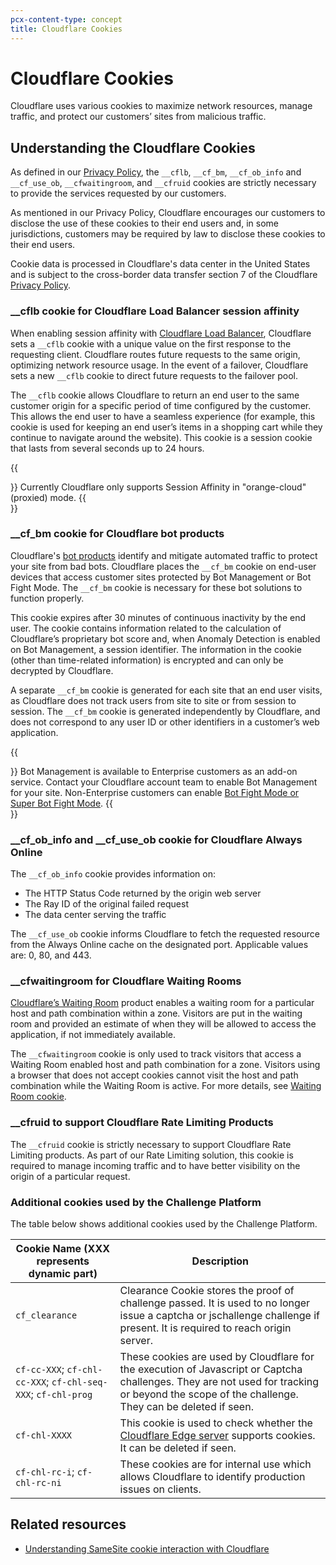 ```yaml
---
pcx-content-type: concept
title: Cloudflare Cookies
---
```


# Cloudflare Cookies

Cloudflare uses various cookies to maximize network resources, manage traffic, and protect our customers’ sites from malicious traffic.

## Understanding the Cloudflare Cookies

As defined in our [Privacy Policy](https://www.cloudflare.com/privacypolicy/), the `__cflb`, `__cf_bm`, `__cf_ob_info` and `__cf_use_ob`, `__cfwaitingroom`, and `__cfruid` cookies are strictly necessary to provide the services requested by our customers.

As mentioned in our Privacy Policy, Cloudflare encourages our customers to disclose the use of these cookies to their end users and, in some jurisdictions, customers may be required by law to disclose these cookies to their end users.

Cookie data is processed in Cloudflare's data center in the United States and is subject to the cross-border data transfer section 7 of the Cloudflare [Privacy Policy](https://www.cloudflare.com/privacypolicy/).

### \_\_cflb cookie for Cloudflare Load Balancer session affinity

When enabling session affinity with [Cloudflare Load Balancer](https://developers.cloudflare.com/load-balancing/understand-basics/session-affinity), Cloudflare sets a `__cflb` cookie with a unique value on the first response to the requesting client. Cloudflare routes future requests to the same origin, optimizing network resource usage. In the event of a failover, Cloudflare sets a new `__cflb` cookie to direct future requests to the failover pool.

The `__cflb` cookie allows Cloudflare to return an end user to the same customer origin for a specific period of time configured by the customer. This allows the end user to have a seamless experience (for example, this cookie is used for keeping an end user’s items in a shopping cart while they continue to navigate around the website). This cookie is a session cookie that lasts from several seconds up to 24 hours.

{{<Aside type="note">}}
Currently Cloudflare only supports Session Affinity in "orange-cloud" (proxied) mode.
{{</Aside>}}

### \_\_cf_bm cookie for Cloudflare bot products

Cloudflare's [bot products](https://developers.cloudflare.com/bots/) identify and mitigate automated traffic to protect your site from bad bots. Cloudflare places the `__cf_bm` cookie on end-user devices that access customer sites protected by Bot Management or Bot Fight Mode. The `__cf_bm` cookie is necessary for these bot solutions to function properly.

This cookie expires after 30 minutes of continuous inactivity by the end user. The cookie contains information related to the calculation of Cloudflare’s proprietary bot score and, when Anomaly Detection is enabled on Bot Management, a session identifier. The information in the cookie (other than time-related information) is encrypted and can only be decrypted by Cloudflare.

A separate `__cf_bm` cookie is generated for each site that an end user visits, as Cloudflare does not track users from site to site or from session to session. The `__cf_bm` cookie is generated independently by Cloudflare, and does not correspond to any user ID or other identifiers in a customer’s web application.

{{<Aside type="note">}}
Bot Management is available to Enterprise customers as an add-on service. Contact your Cloudflare account team to enable Bot Management for your site. Non-Enterprise customers can enable [Bot Fight Mode or Super Bot Fight Mode](https://developers.cloudflare.com/bots/).
{{</Aside>}}

### \_\_cf_ob_info and \_\_cf_use_ob cookie for Cloudflare Always Online

The `__cf_ob_info` cookie provides information on:

- The HTTP Status Code returned by the origin web server
- The Ray ID of the original failed request
- The data center serving the traffic

The `__cf_use_ob` cookie informs Cloudflare to fetch the requested resource from the Always Online cache on the designated port. Applicable values are: 0, 80, and 443.

### \_\_cfwaitingroom for Cloudflare Waiting Rooms

[Cloudflare’s Waiting Room](https://developers.cloudflare.com/waiting-room/) product enables a waiting room for a particular host and path combination within a zone. Visitors are put in the waiting room and provided an estimate of when they will be allowed to access the application, if not immediately available.

The `__cfwaitingroom` cookie is only used to track visitors that access a Waiting Room enabled host and path combination for a zone. Visitors using a browser that does not accept cookies cannot visit the host and path combination while the Waiting Room is active. For more details, see [Waiting Room cookie](https://developers.cloudflare.com/waiting-room/reference/waiting-room-cookie).

### \_\_cfruid to support Cloudflare Rate Limiting Products

The `__cfruid` cookie is strictly necessary to support Cloudflare Rate Limiting products. As part of our Rate Limiting solution, this cookie is required to manage incoming traffic and to have better visibility on the origin of a particular request.

### Additional cookies used by the Challenge Platform

The table below shows additional cookies used by the Challenge Platform.

| Cookie Name (XXX represents dynamic part)                     | Description                                                                                                                                                                                   |
| ------------------------------------------------------------- | --------------------------------------------------------------------------------------------------------------------------------------------------------------------------------------------- |
| `cf_clearance`                                                | Clearance Cookie stores the proof of challenge passed. It is used to no longer issue a captcha or jschallenge challenge if present. It is required to reach origin server.                    |
| `cf-cc-XXX`; `cf-chl-cc-XXX`; `cf-chl-seq-XXX`; `cf-chl-prog` | These cookies are used by Cloudflare for the execution of Javascript or Captcha challenges. They are not used for tracking or beyond the scope of the challenge. They can be deleted if seen. |
| `cf-chl-XXXX`                                                 | This cookie is used to check whether the [Cloudflare Edge server](https://www.cloudflare.com/en-gb/learning/cdn/glossary/edge-server/) supports cookies. It can be deleted if seen.           |
| `cf-chl-rc-i`; `cf-chl-rc-ni`                                 | These cookies are for internal use which allows Cloudflare to identify production issues on clients.                                                                                          |

## Related resources

- [Understanding SameSite cookie interaction with Cloudflare](https://support.cloudflare.com/hc/articles/360038470312)